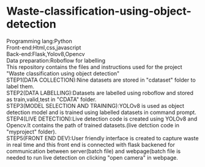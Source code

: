 # Waste-classification-using-object-detection
Programming lang:Python  
Front-end:Html,css,javascript  
Back-end:Flask,Yolov8,Opencv  
Data preparation:Roboflow for labelling  
This repository contains the files and instructions used for the project "Waste classification using object detection"  
STEP1(DATA COLLECTION):Nine datasets are stored in "cdataset" folder to label them.  
STEP2(DATA LABELLING):Datasets are labelled using roboflow and stored as train,valid,test in "CDATA" folder.  
STEP3(MODEL SELECTION AND TRAINING):YOLOv8 is used as object detection model and is trained using labelled datasets in command prompt.  
STEP4(LIVE DETECTION):Live detection code is created using YOLOv8 and Opencv.It contains the path of trained datasets.(live detction code in "myproject" folder).  
STEP5(FRONT END DEV):User friendly interface is created to capture waste in real time and this front end is connected with flask backened for communication between server(batch file) and webpage(batch file is needed to run live detection on clicking "open camera" in webpage.  
